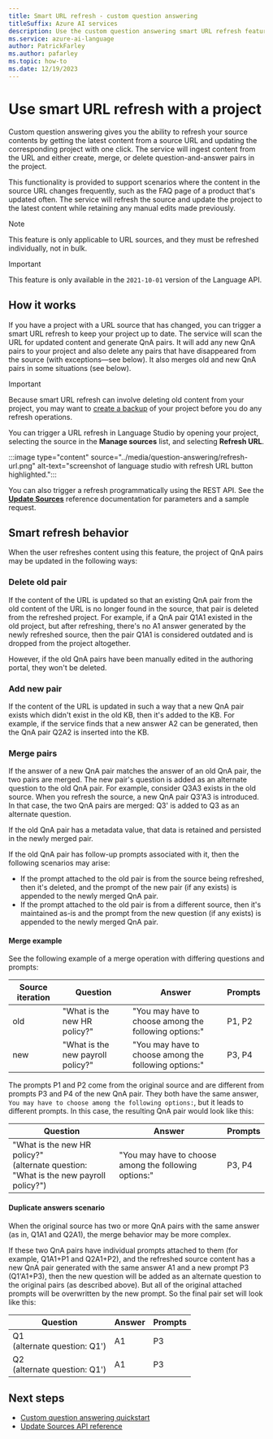 ```yaml
---
title: Smart URL refresh - custom question answering
titleSuffix: Azure AI services
description: Use the custom question answering smart URL refresh feature to keep your project up to date.
ms.service: azure-ai-language
author: PatrickFarley
ms.author: pafarley
ms.topic: how-to
ms.date: 12/19/2023
---
```


# Use smart URL refresh with a project

Custom question answering gives you the ability to refresh your source contents by getting the latest content from a source URL and updating the corresponding project with one click. The service will ingest content from the URL and either create, merge, or delete question-and-answer pairs in the project. 

This functionality is provided to support scenarios where the content in the source URL changes frequently, such as the FAQ page of a product that's updated often. The service will refresh the source and update the project to the latest content while retaining any manual edits made previously.

> [!NOTE]
> This feature is only applicable to URL sources, and they must be refreshed individually, not in bulk. 

> [!IMPORTANT]
> This feature is only available in the `2021-10-01` version of the Language API.

## How it works

If you have a project with a URL source that has changed, you can trigger a smart URL refresh to keep your project up to date. The service will scan the URL for updated content and generate QnA pairs. It will add any new QnA pairs to your project and also delete any pairs that have disappeared from the source (with exceptions&mdash;see below). It also merges old and new QnA pairs in some situations (see below).

> [!IMPORTANT]
> Because smart URL refresh can involve deleting old content from your project, you may want to [create a backup](./export-import-refresh.md) of your project before you do any refresh operations.

You can trigger a URL refresh in Language Studio by opening your project, selecting the source in the **Manage sources** list, and selecting **Refresh URL**.

:::image type="content" source="../media/question-answering/refresh-url.png" alt-text="screenshot of language studio with refresh URL button highlighted.":::

You can also trigger a refresh programmatically using the REST API. See the **[Update Sources](/rest/api/cognitiveservices/questionanswering/question-answering-projects/update-sources)** reference documentation for parameters and a sample request.

## Smart refresh behavior

When the user refreshes content using this feature, the project of QnA pairs may be updated in the following ways:

### Delete old pair

If the content of the URL is updated so that an existing QnA pair from the old content of the URL is no longer found in the source, that pair is deleted from the refreshed project. For example, if a QnA pair Q1A1 existed in the old project, but after refreshing, there's no A1 answer generated by the newly refreshed source, then the pair Q1A1 is considered outdated and is dropped from the project altogether.

However, if the old QnA pairs have been manually edited in the authoring portal, they won't be deleted.

### Add new pair

If the content of the URL is updated in such a way that a new QnA pair exists which didn't exist in the old KB, then it's added to the KB. For example, if the service finds that a new answer A2 can be generated, then the QnA pair Q2A2 is inserted into the KB.

### Merge pairs

If the answer of a new QnA pair matches the answer of an old QnA pair, the two pairs are merged. The new pair's question is added as an alternate question to the old QnA pair. For example, consider Q3A3 exists in the old source. When you refresh the source, a new QnA pair Q3'A3 is introduced. In that case, the two QnA pairs are merged: Q3' is added to Q3 as an alternate question. 

If the old QnA pair has a metadata value, that data is retained and persisted in the newly merged pair.
  
If the old QnA pair has follow-up prompts associated with it, then the following scenarios may arise:
* If the prompt attached to the old pair is from the source being refreshed, then it's deleted, and the prompt of the new pair (if any exists) is appended to the newly merged QnA pair.
* If the prompt attached to the old pair is from a different source, then it's maintained as-is and the prompt from the new question (if any exists) is appended to the newly merged QnA pair.


#### Merge example
See the following example of a merge operation with differing questions and prompts:

|Source iteration|Question  |Answer  |Prompts  |
|---------|---------|---------|--|
|old |"What is the new HR policy?"     |  "You may have to choose among the following options:"       | P1, P2        |
|new |"What is the new payroll policy?"    |  "You may have to choose among the following options:"    |  P3, P4   |

The prompts P1 and P2 come from the original source and are different from prompts P3 and P4 of the new QnA pair. They both have the same answer, `You may have to choose among the following options:`, but it leads to different prompts. In this case, the resulting QnA pair would look like this:

|Question  |Answer  |Prompts  |
|---------|---------|--|
|"What is the new HR policy?" </br>(alternate question: "What is the new payroll policy?")    |  "You may have to choose among the following options:"       | P3, P4  |

#### Duplicate answers scenario

When the original source has two or more QnA pairs with the same answer (as in, Q1A1 and Q2A1), the merge behavior may be more complex.

If these two QnA pairs have individual prompts attached to them (for example, Q1A1+P1 and Q2A1+P2), and the refreshed source content has a new QnA pair generated with the same answer A1 and a new prompt P3 (Q1'A1+P3), then the new question will be added as an alternate question to the original pairs (as described above). But all of the original attached prompts will be overwritten by the new prompt. So the final pair set will look like this:

|Question  |Answer  |Prompts  |
|---------|---------|--|
|Q1 </br>(alternate question: Q1')    |  A1    | P3  |
|Q2 </br>(alternate question: Q1')    |  A1    | P3  |

## Next steps

* [Custom question answering quickstart](../quickstart/sdk.md?pivots=studio)
* [Update Sources API reference](/rest/api/cognitiveservices/questionanswering/question-answering-projects/update-sources)
